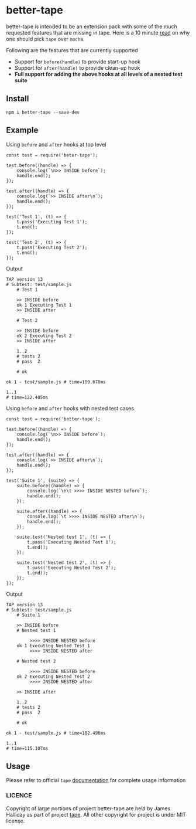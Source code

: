 # better-tape
better-tape is intended to be an extension pack with some of the much requested features that are missing in tape. Here is
a 10 minute [read](https://medium.com/javascript-scene/why-i-use-tape-instead-of-mocha-so-should-you-6aa105d8eaf4) on why 
one should pick `tape` over `mocha`.

Following are the features that are currently supported
- Support for `before(handle)` to provide start-up hook
- Support for `after(handle)` to provide clean-up hook
- **Full support for adding the above hooks at all levels of a nested test suite**

## Install
```
npm i better-tape --save-dev
```

## Example
Using `before` and `after` hooks at top level
```
const test = require('beter-tape');

test.before((handle) => {
    console.log(`\n>> INSIDE before`);
    handle.end();
});

test.after((handle) => {
    console.log(`>> INSIDE after\n`);
    handle.end();
});

test('Test 1', (t) => {
    t.pass('Executing Test 1');
    t.end();
});

test('Test 2', (t) => {
    t.pass('Executing Test 2');
    t.end();
});
```
Output
```
TAP version 13
# Subtest: test/sample.js
    # Test 1

    >> INSIDE before
    ok 1 Executing Test 1
    >> INSIDE after

    # Test 2

    >> INSIDE before
    ok 2 Executing Test 2
    >> INSIDE after

    1..2
    # tests 2
    # pass  2

    # ok

ok 1 - test/sample.js # time=109.678ms

1..1
# time=122.405ms
```

Using `before` and `after` hooks with nested test cases
```
const test = require('better-tape');

test.before((handle) => {
    console.log(`\n>> INSIDE before`);
    handle.end();
});

test.after((handle) => {
    console.log(`>> INSIDE after\n`);
    handle.end();
});

test('Suite 1', (suite) => {
    suite.before((handle) => {
        console.log(`\n\t >>>> INSIDE NESTED before`);
        handle.end();
    });

    suite.after((handle) => {
        console.log(`\t >>>> INSIDE NESTED after\n`);
        handle.end();
    });

    suite.test('Nested test 1', (t) => {
        t.pass('Executing Nested Test 1');
        t.end();
    });

    suite.test('Nested test 2', (t) => {
        t.pass('Executing Nested Test 2');
        t.end();
    });
});
```
Output
```
TAP version 13
# Subtest: test/sample.js
    # Suite 1

    >> INSIDE before
    # Nested test 1

    	 >>>> INSIDE NESTED before
    ok 1 Executing Nested Test 1
    	 >>>> INSIDE NESTED after

    # Nested test 2

    	 >>>> INSIDE NESTED before
    ok 2 Executing Nested Test 2
    	 >>>> INSIDE NESTED after

    >> INSIDE after

    1..2
    # tests 2
    # pass  2

    # ok

ok 1 - test/sample.js # time=102.496ms

1..1
# time=115.107ms
```

## Usage
Please refer to official `tape` [documentation](https://github.com/substack/tape) for complete usage information

### LICENCE
Copyright of large portions of project better-tape are held by James Halliday as part of project [tape](https://github.com/substack/tape).
All other copyright for project is under MIT license.